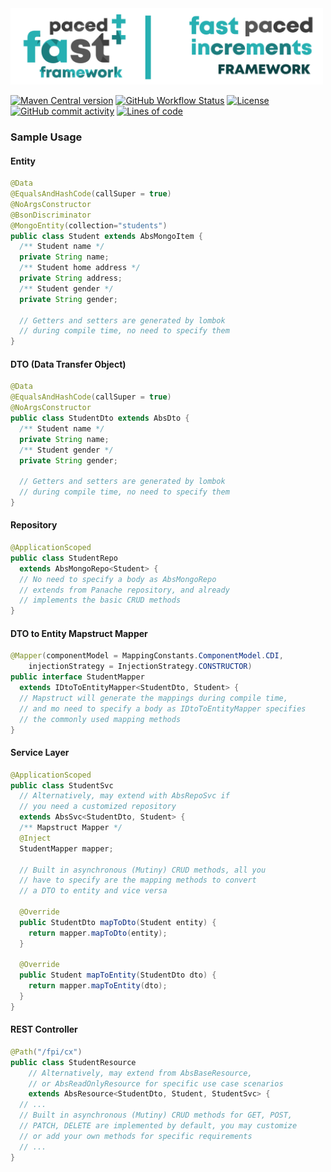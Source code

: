 <img src="banner.png" alt="FPI Framework" width="500"/>

[![Maven Central version](https://img.shields.io/maven-central/v/com.abavilla/fpi-framework?logo=apache-maven&style=for-the-badge)](https://search.maven.org/artifact/com.abavilla/fpi-framework-core)
[![GitHub Workflow Status](https://img.shields.io/github/workflow/status/vincejv/fpi-framework/Maven%20Central%20deployment?label=CI/CD&logo=github&style=for-the-badge)](https://github.com/vincejv/fpi-framework/actions?query=workflow%3A%22Maven+Central+deployment%22)
[![License](https://img.shields.io/github/license/vincejv/fpi-framework?style=for-the-badge&logo=apache)](https://github.com/vincejv/fpi-framework/blob/main/LICENSE)
[![GitHub commit activity](https://img.shields.io/github/commit-activity/m/vincejv/fpi-framework?label=commits&logo=git&style=for-the-badge)](https://github.com/vincejv/fpi-framework/pulse)
[![Lines of code](https://img.shields.io/tokei/lines/github/vincejv/fpi-framework?style=for-the-badge&label=LOC&logo=intellij%20idea)](https://github.com/vincejv/fpi-framework/)


### Sample Usage
#### Entity
```java
@Data
@EqualsAndHashCode(callSuper = true)
@NoArgsConstructor
@BsonDiscriminator
@MongoEntity(collection="students")
public class Student extends AbsMongoItem {
  /** Student name */
  private String name;
  /** Student home address */
  private String address;
  /** Student gender */
  private String gender;

  // Getters and setters are generated by lombok
  // during compile time, no need to specify them
}
```

#### DTO (Data Transfer Object)
```java
@Data
@EqualsAndHashCode(callSuper = true)
@NoArgsConstructor
public class StudentDto extends AbsDto {
  /** Student name */
  private String name;
  /** Student gender */
  private String gender;
  
  // Getters and setters are generated by lombok
  // during compile time, no need to specify them
}
```

#### Repository
```java
@ApplicationScoped
public class StudentRepo 
  extends AbsMongoRepo<Student> {
  // No need to specify a body as AbsMongoRepo
  // extends from Panache repository, and already
  // implements the basic CRUD methods
}
```

#### DTO to Entity Mapstruct Mapper
```java
@Mapper(componentModel = MappingConstants.ComponentModel.CDI,
    injectionStrategy = InjectionStrategy.CONSTRUCTOR)
public interface StudentMapper 
  extends IDtoToEntityMapper<StudentDto, Student> {
  // Mapstruct will generate the mappings during compile time,
  // and mo need to specify a body as IDtoToEntityMapper specifies
  // the commonly used mapping methods
}
```

#### Service Layer
```java
@ApplicationScoped
public class StudentSvc
  // Alternatively, may extend with AbsRepoSvc if
  // you need a customized repository
  extends AbsSvc<StudentDto, Student> {
  /** Mapstruct Mapper */
  @Inject
  StudentMapper mapper;
  
  // Built in asynchronous (Mutiny) CRUD methods, all you 
  // have to specify are the mapping methods to convert
  // a DTO to entity and vice versa
  
  @Override
  public StudentDto mapToDto(Student entity) {
    return mapper.mapToDto(entity);
  }

  @Override
  public Student mapToEntity(StudentDto dto) {
    return mapper.mapToEntity(dto);
  }
}
```

#### REST Controller
```java
@Path("/fpi/cx")
public class StudentResource
    // Alternatively, may extend from AbsBaseResource,
    // or AbsReadOnlyResource for specific use case scenarios 
    extends AbsResource<StudentDto, Student, StudentSvc> {
  // ...
  // Built in asynchronous (Mutiny) CRUD methods for GET, POST,
  // PATCH, DELETE are implemented by default, you may customize
  // or add your own methods for specific requirements
  // ...
}
```
